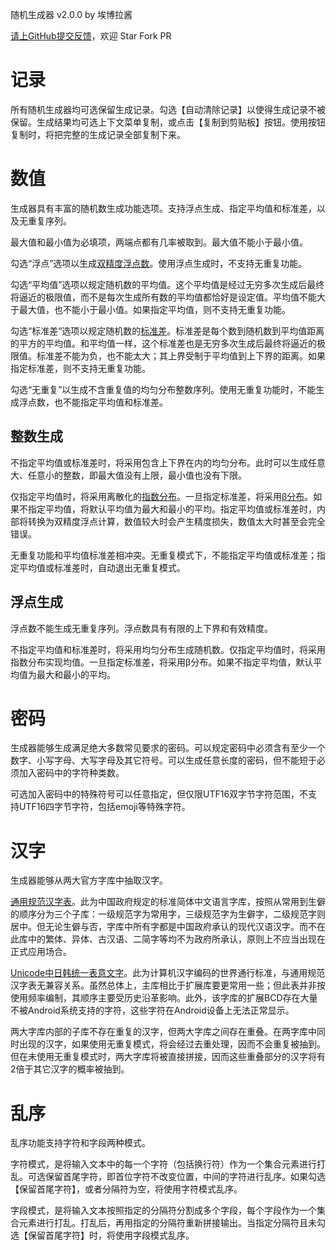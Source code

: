 随机生成器 v2.0.0 by 埃博拉酱

[请上GitHub提交反馈](https://github.com/Silver-Fang/Random_Generator/issues)，欢迎 Star Fork PR
# 记录
所有随机生成器均可选保留生成记录。勾选【自动清除记录】以使得生成记录不被保留。生成结果均可选上下文菜单复制，或点击【复制到剪贴板】按钮。使用按钮复制时，将把完整的生成记录全部复制下来。
# 数值
生成器具有丰富的随机数生成功能选项。支持浮点生成、指定平均值和标准差，以及无重复序列。

最大值和最小值为必填项，两端点都有几率被取到。最大值不能小于最小值。

勾选“浮点”选项以生成[双精度浮点数](https://learn.microsoft.com/zh-cn/dotnet/api/system.double?view=net-7.0)。使用浮点生成时，不支持无重复功能。

勾选“平均值”选项以规定随机数的平均值。这个平均值是经过无穷多次生成后最终将逼近的极限值，而不是每次生成所有数的平均值都恰好是设定值。平均值不能大于最大值，也不能小于最小值。如果指定平均值，则不支持无重复功能。

勾选“标准差“选项以规定随机数的[标准差](https://zh.wikipedia.org/wiki/%E6%A8%99%E6%BA%96%E5%B7%AE)。标准差是每个数到随机数到平均值距离的平方的平均值。和平均值一样，这个标准差也是无穷多次生成后最终将逼近的极限值。标准差不能为负，也不能太大；其上界受制于平均值到上下界的距离。如果指定标准差，则不支持无重复功能。

勾选“无重复”以生成不含重复值的均匀分布整数序列。使用无重复功能时，不能生成浮点数，也不能指定平均值和标准差。
## 整数生成
不指定平均值或标准差时，将采用包含上下界在内的均匀分布。此时可以生成任意大、任意小的整数，即最大值没有上限，最小值也没有下限。

仅指定平均值时，将采用离散化的[指数分布](https://zh.wikipedia.org/wiki/%E6%8C%87%E6%95%B0%E5%88%86%E5%B8%83)。一旦指定标准差，将采用[β分布](https://zh.wikipedia.org/wiki/%CE%B2%E5%88%86%E5%B8%83)。如果不指定平均值，将默认平均值为最大和最小的平均。指定平均值或标准差时，内部将转换为双精度浮点计算，数值较大时会产生精度损失，数值太大时甚至会完全错误。

无重复功能和平均值标准差相冲突。无重复模式下，不能指定平均值或标准差；指定平均值或标准差时，自动退出无重复模式。
## 浮点生成
浮点数不能生成无重复序列。浮点数具有有限的上下界和有效精度。

不指定平均值和标准差时，将采用均匀分布生成随机数。仅指定平均值时，将采用指数分布实现均值。一旦指定标准差，将采用β分布。如果不指定平均值，默认平均值为最大和最小的平均。
# 密码
生成器能够生成满足绝大多数常见要求的密码。可以规定密码中必须含有至少一个数字、小写字母、大写字母及其它符号。可以生成任意长度的密码，但不能短于必须加入密码中的字符种类数。

可选加入密码中的特殊符号可以任意指定，但仅限UTF16双字节字符范围，不支持UTF16四字节字符，包括emoji等特殊字符。
# 汉字
生成器能够从两大官方字库中抽取汉字。

[通用规范汉字表](http://www.gov.cn/zwgk/2013-08/19/content_2469793.htm)。此为中国政府规定的标准简体中文语言字库，按照从常用到生僻的顺序分为三个子库：一级规范字为常用字，三级规范字为生僻字，二级规范字则居中。但无论生僻与否，字库中所有字都是中国政府承认的现代汉语汉字。而不在此库中的繁体、异体、古汉语、二简字等均不为政府所承认，原则上不应当出现在正式应用场合。

[Unicode中日韩统一表意文字](https://www.unicode.org/charts/PDF/U4E00.pdf)。此为计算机汉字编码的世界通行标准，与通用规范汉字表无兼容关系。虽然总体上，主库相比于扩展库要更常用一些；但此表并非按使用频率编制，其顺序主要受历史沿革影响。此外，该字库的扩展BCD存在大量不被Android系统支持的字符，这些字符在Android设备上无法正常显示。

两大字库内部的子库不存在重复的汉字，但两大字库之间存在重叠。在两字库中同时出现的汉字，如果使用无重复模式，将会经过去重处理，因而不会重复被抽到。但在未使用无重复模式时，两大字库将被直接拼接，因而这些重叠部分的汉字将有2倍于其它汉字的概率被抽到。
# 乱序
乱序功能支持字符和字段两种模式。

字符模式，是将输入文本中的每一个字符（包括换行符）作为一个集合元素进行打乱。可选保留首尾字符，即首位字符不改变位置，中间的字符进行乱序。如果勾选【保留首尾字符】，或者分隔符为空，将使用字符模式乱序。

字段模式，是将输入文本按照指定的分隔符分割成多个字段，每个字段作为一个集合元素进行打乱。打乱后，再用指定的分隔符重新拼接输出。当指定分隔符且未勾选【保留首尾字符】时，将使用字段模式乱序。